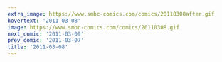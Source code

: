 ```yaml
---
extra_image: https://www.smbc-comics.com/comics/20110308after.gif
hovertext: '2011-03-08'
image: https://www.smbc-comics.com/comics/20110308.gif
next_comic: '2011-03-09'
prev_comic: '2011-03-07'
title: '2011-03-08'
---
```


